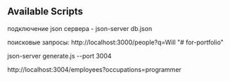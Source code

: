 ## Available Scripts
подключение json сервера - json-server db.json

поисковые запросы: http://localhost:3000/people?q=Will
"# for-portfolio" 

json-server generate.js --port 3004

http://localhost:3004/employees?occupations=programmer
